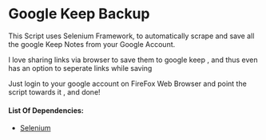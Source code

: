 # Google Keep Backup 

This Script uses Selenium Framework, to automatically scrape and save all the google Keep Notes from your Google Account.

I love sharing links via browser to save them to google keep , and thus even has an option to seperate links while saving

Just login to your google account on FireFox Web Browser and point the script towards it , and done!


#### List Of Dependencies:
* [Selenium](https://pypi.python.org/pypi/seleniu)

